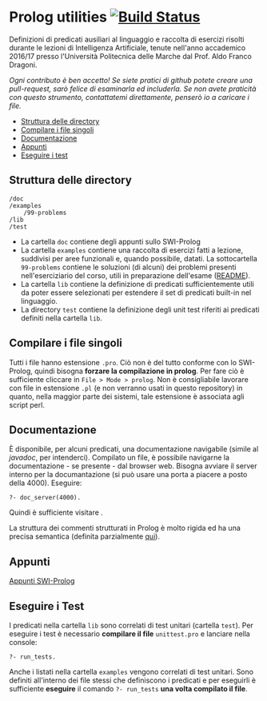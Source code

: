 # Prolog utilities [![Build Status](https://travis-ci.org/ilario-pierbattista/prolog-utils.svg?branch=master)](https://travis-ci.org/ilario-pierbattista/prolog-utils)
Definizioni di predicati ausiliari al linguaggio e raccolta di esercizi risolti durante le lezioni di Intelligenza Artificiale, tenute nell'anno accademico 2016/17 presso l'Università Politecnica delle Marche dal Prof. Aldo Franco Dragoni.

_Ogni contributo è ben accetto! Se siete pratici di github potete creare una pull-request, sarò felice di esaminarla ed includerla. Se non avete praticità con questo strumento, contattatemi direttamente, penserò io a caricare i file._

* [Struttura delle directory](#struttura-delle-directory)
* [Compilare i file singoli](#compilare-i-file-singoli)
* [Documentazione](#documentazione)
* [Appunti](#appunti)
* [Eseguire i test](#eseguire-i-test)

## Struttura delle directory
	/doc
	/examples
        /99-problems
	/lib
	/test
* La cartella `doc` contiene degli appunti sullo SWI-Prolog
* La cartella `examples` contiene una raccolta di esercizi fatti a lezione, suddivisi per aree funzionali e, quando possibile, datati. La sottocartella `99-problems` contiene le soluzioni (di alcuni) dei problemi presenti nell'eserciziario del corso, utili in preparazione dell'esame ([README](examples/99-problems/README.md)).
* La cartella `lib` contiene la definizione di predicati sufficientemente utili da poter essere selezionati per estendere il set di predicati built-in nel linguaggio.
* La directory `test` contiene la definizione degli unit test riferiti ai predicati definiti nella cartella `lib`.

## Compilare i file singoli
Tutti i file hanno estensione `.pro`. Ciò non è del tutto conforme con lo SWI-Prolog, quindi bisogna **forzare la compilazione in prolog**. Per fare ciò è sufficiente cliccare in `File > Mode > prolog`.
Non è consigliabile lavorare con file in estensione `.pl` (e non verranno usati in questo repository) in quanto, nella maggior parte dei sistemi, tale estensione è associata agli script perl.

## Documentazione
È disponibile, per alcuni predicati, una documentazione navigabile (simile al *javadoc*, per intenderci).
Compilato un file, è possibile navigarne la documentazione - se presente - dal browser web.
Bisogna avviare il server interno per la documantazione (si può usare una porta a piacere a posto della 4000). Eseguire:

	?- doc_server(4000).

Quindi è sufficiente visitare [](http://localhost:4000).

La struttura dei commenti strutturati in Prolog è molto rigida ed ha una precisa semantica (definita parzialmente [qui](http://www.swi-prolog.org/pldoc/man?section=modes)).

## Appunti
[Appunti SWI-Prolog](doc/index.md)

## Eseguire i Test
I predicati nella cartella `lib` sono correlati di test unitari (cartella `test`). Per eseguire i test è necessario **compilare il file** `unittest.pro` e lanciare nella console:

	?- run_tests.

Anche i listati nella cartella `examples` vengono correlati di test unitari. Sono definiti all'interno dei file stessi che definiscono i predicati e per eseguirli è sufficiente **eseguire** il comando `?- run_tests` **una volta compilato il file**.
